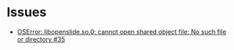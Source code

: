 # Issues

* [OSError: libopenslide.so.0: cannot open shared object file: No such file or directory #35](https://github.com/openslide/openslide-python/issues/35)
